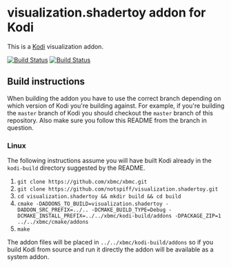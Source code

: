 # visualization.shadertoy addon for Kodi

This is a [Kodi](http://kodi.tv) visualization addon.

[![Build Status](https://travis-ci.org/notspiff/visualization.shadertoy.svg?branch=master)](https://travis-ci.org/notspiff/visualization.shadertoy)
[![Build Status](https://ci.appveyor.com/api/projects/status/github/notspiff/visualization.shadertoy?svg=true)](https://ci.appveyor.com/project/notspiff/visualization-shadertoy)

## Build instructions

When building the addon you have to use the correct branch depending on which version of Kodi you're building against. 
For example, if you're building the `master` branch of Kodi you should checkout the `master` branch of this repository. 
Also make sure you follow this README from the branch in question.

### Linux

The following instructions assume you will have built Kodi already in the `kodi-build` directory 
suggested by the README.

1. `git clone https://github.com/xbmc/xbmc.git`
2. `git clone https://github.com/notspiff/visualization.shadertoy.git`
3. `cd visualization.shadertoy && mkdir build && cd build`
4. `cmake -DADDONS_TO_BUILD=visualization.shadertoy -DADDON_SRC_PREFIX=../.. -DCMAKE_BUILD_TYPE=Debug -DCMAKE_INSTALL_PREFIX=../../xbmc/kodi-build/addons -DPACKAGE_ZIP=1 ../../xbmc/cmake/addons`
5. `make`

The addon files will be placed in `../../xbmc/kodi-build/addons` so if you build Kodi from source and run it directly 
the addon will be available as a system addon.
